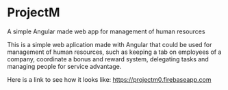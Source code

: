 # ProjectM
A simple Angular made web app for management of human resources

This is a simple web aplication made with Angular that could be used for management of human resources,
such as keeping a tab on employees of a company, coordinate a bonus and reward system, delegating tasks 
and managing people for service advantage.

Here is a link to see how it looks like:  https://projectm0.firebaseapp.com
